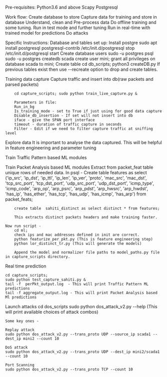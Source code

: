 Pre-requisites:
Python3.6 and above
Scapy
Postgresql

Work flow:
Create database to store
Capture data for training and store in database
Understand, clean and Pre-process data
Do offline training and some tuning.
Run in test mode and further tuning
Run in real-time with trained model for predictions
Do attacks

Specific Instructions:
Database and tables set up:
    Install postgre
		sudo apt install postgresql postgresql-contrib
        /etc/init.d/postgresql stop
        /etc/init.d/postgresql start
    Create database users
        sudo -u postgres psql
        sudo -u postgres createdb scada
        create user mini;
        grant all privileges on database scada to mini;
    Create table
        cd db_scripts; python3 createDB.py
        If previous tables exist then use --recreate option to drop and create tables.

Training data capture
    Capture traffic and insert into db(raw packets and parsed packets)

        cd capture_scripts; sudo python train_live_capture.py &

        Parameters in file:
        Run_in_bg
        Is_training_mode - set to True if just using for good data capture
        Disable_db_insertion - If set will not insert into db
        iface - give the SPAN port interface
        timeout - duration of traffic capture in seconds
        Filter - Edit if we need to filter capture traffic at sniffing level

Explore data
        It is important to analyse the data captured. This will be helpful in feature engineering and parameter tuning

Train Traffic Pattern based ML modules

Train Packet Analysis based ML modules
    Extract from packet_feat table unique rows of needed data.
        In psql -
        Create table features as select ('ip_src', 'ip_dst', 'ip_ttl', 'ip_len', 'ip_ver', 'proto', 'mac_src', 'mac_dst',  'tcp_src_port', 'tcp_dst_port', 'udp_src_port', 'udp_dst_port', 'icmp_type', 'icmp_code', 'arp_op', 'arp_psrc', 'arp_pdst', 'arp_hwsrc', 'arp_hwdst', 'has_ip', 'has_ether', 'has_tcp', 'has_udp', 'has_icmp', 'has_arp') from packet_feats;

        create table  sahiti_distinct as select distinct * from features;

        This extracts distinct packets headers and make training faster.

    Now run script -
        cd ml;
        check ips and mac addresses defined in init are correct.
        python featurize_per_pkt.py (This is feature engineering step)
        python lor_distinct_tr.py (This will generate the models)

        Append the model and normalizer file paths to model_paths.py file in capture_scripts directory.

Real time prediction

	cd capture_scripts;
	sudo python test_capture_sahiti.py &
	tail -f  perPkt_output.log  - This will print Traffic Pattern ML predictions
	tail -f aggregate_output.log - This will print Packet Analysis based Ml predictions

Launch attacks
    cd dos_scripts
    sudo python dos_attack_v2.py --help (This will print available choices of attack combos)

    Some key ones -

    Replay attack
    sudo python dos_attack_v2.py --trans_proto UDP --source_ip scada1 --dest_ip mini2 --count 10

    DoS attack
    sudo python dos_attack_v2.py --trans_proto UDP --dest_ip mini2/scada1 --count 10

    Port Scanning
    sudo python dos_attack_v2.py --trans_proto TCP --count 10





